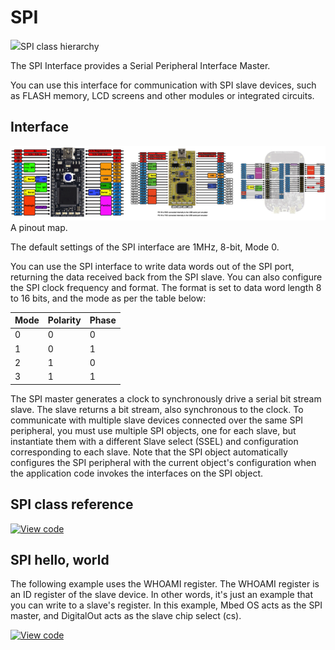 # SPI

<span class="images">![](https://os.mbed.com/docs/mbed-os/v6.4/mbed-os-api-doxy/classmbed_1_1_s_p_i.png)<span>SPI class hierarchy</span></span>

The SPI Interface provides a Serial Peripheral Interface Master.

You can use this interface for communication with SPI slave devices, such as FLASH memory, LCD screens and other modules or integrated circuits.

## Interface

<span class="images">![](../../../images/pin_out.png)<span>A pinout map.</span></span>

The default settings of the SPI interface are 1MHz, 8-bit, Mode 0.

You can use the SPI interface to write data words out of the SPI port, returning the data received back from the SPI slave. You can also configure the SPI clock frequency and format. The format is set to data word length 8 to 16 bits, and the mode as per the table below:

Mode |  Polarity |  Phase
---|---|---
0 | 0 | 0
1 | 0 | 1
2 | 1 | 0
3 | 1 | 1

The SPI master generates a clock to synchronously drive a serial bit stream slave. The slave returns a bit stream, also synchronous to the clock. To communicate with multiple slave devices connected over the same SPI peripheral, you must use multiple SPI objects, one for each slave, but instantiate them with a different Slave select (SSEL) and configuration corresponding to each slave. Note that the SPI object automatically configures the SPI peripheral with the current object's configuration when the application code invokes the interfaces on the SPI object.

## SPI class reference

[![View code](https://www.mbed.com/embed/?type=library)](https://os.mbed.com/docs/mbed-os/v6.4/mbed-os-api-doxy/classmbed_1_1_s_p_i.html)

## SPI hello, world

The following example uses the WHOAMI register. The WHOAMI register is an ID register of the slave device. In other words, it's just an example that you can write to a slave's register. In this example, Mbed OS acts as the SPI master, and DigitalOut acts as the slave chip select (cs).

[![View code](https://www.mbed.com/embed/?url=https://github.com/ARMmbed/mbed-os-snippet-SPI_HelloWorld/tree/v6.4)](https://github.com/ARMmbed/mbed-os-snippet-SPI_HelloWorld/blob/v6.4/main.cpp)
